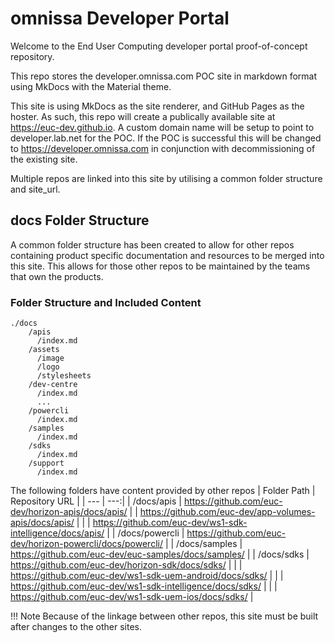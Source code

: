 # omnissa Developer Portal

Welcome to the End User Computing developer portal proof-of-concept repository.

This repo stores the developer.omnissa.com POC site in markdown format using MkDocs with the Material theme. 

This site is using MkDocs as the site renderer, and GitHub Pages as the hoster. As such, this repo will create a publically available site at https://euc-dev.github.io. A custom domain name will be setup to point to developer.lab.net for the POC. If the POC is successful this will be changed to https://developer.omnissa.com in conjunction with decommissioning of the existing site.

Multiple repos are linked into this site by utilising a common folder structure and site_url.

## docs Folder Structure
A common folder structure has been created to allow for other repos containing product specific documentation and resources to be merged into this site. This allows for those other repos to be maintained by the teams that own the products.

### Folder Structure and Included Content
```
./docs
    /apis
      /index.md
    /assets
      /image
      /logo
      /stylesheets
    /dev-centre
      /index.md
      ...
    /powercli
      /index.md
    /samples
      /index.md
    /sdks
      /index.md
    /support
      /index.md
```

The following folders have content provided by other repos
| Folder Path | Repository URL |
| --- | ---:|
| /docs/apis | https://github.com/euc-dev/horizon-apis/docs/apis/
|  | https://github.com/euc-dev/app-volumes-apis/docs/apis/ |
|  | https://github.com/euc-dev/ws1-sdk-intelligence/docs/apis/ |
| /docs/powercli | https://github.com/euc-dev/horizon-powercli/docs/powercli/ |
| /docs/samples | https://github.com/euc-dev/euc-samples/docs/samples/ |
| /docs/sdks | https://github.com/euc-dev/horizon-sdk/docs/sdks/ |
|  | https://github.com/euc-dev/ws1-sdk-uem-android/docs/sdks/ |
|  | https://github.com/euc-dev/ws1-sdk-intelligence/docs/sdks/ |
|  | https://github.com/euc-dev/ws1-sdk-uem-ios/docs/sdks/ |

!!! Note
    Because of the linkage between other repos, this site must be built after changes to the other sites.



